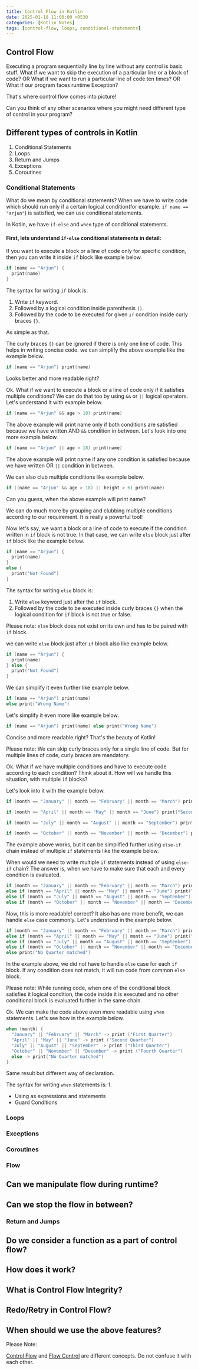 ```yaml
---
title: Control Flow in Kotlin
date: 2025-01-18 11:00:00 +0530
categories: [Kotlin Notes]
tags: [control-flow, loops, conditional-statements]
---
```


## Control Flow

Executing a program sequentially line by line without any control is basic stuff. What if we want to skip the execution of a particular line or a block of code? OR What if we want to run a particular line of code ten times? OR What if our program faces runtime Exception? 

That's where control flow comes into picture!

Can you think of any other scenarios where you might need different type of control in your program?

## Different types of controls in Kotlin

1. Conditional Statements
2. Loops
3. Return and Jumps
4. Exceptions
5. Coroutines

### Conditional Statements

What do we mean by conditional statements? When we have to write code which should run only if a certain logical condition(for example. `if name == "arjun"`) is satisfied, we can use conditional statements.

In Kotlin, we have `if-else` and `when` type of conditional statements.

#### First, lets understand `if-else` conditional statements in detail:

If you want to execute a block or a line of code only for specific condition, then you can write it inside `if` block like example below.

```kotlin
if (name == "Arjun") {
  print(name)
}
```

The syntax for writing `if` block is:
1. Write `if` keyword.
2. Followed by a logical condition inside parenthesis `()`.
3. Followed by the code to be executed for given `if` condition inside curly braces `{}`.

As simple as that.

The curly braces `{}` can be ignored if there is only one line of code. This helps in writing concise code. we can simplify the above example like the example below.

```kotlin
if (name == "Arjun") print(name)
```

Looks better and more readable right? 

Ok. What if we want to execute a block or a line of code only if it satisfies multiple conditions? We can do that too by using `&&` or `||` logical operators. Let's understand it with example below.

```kotlin
if (name == "Arjun" && age > 18) print(name)
```

The above example will print name only if both conditions are satisfied because we have written AND `&&` condition in between. Let's look into one more example below.

```kotlin
if (name == "Arjun" || age > 18) print(name)
```

The above example will print name if any one condition is satisfied because we have written OR `||` condition in between.

We can also club multiple conditions like example below.

```kotlin
if ((name == "Arjun" && age > 18) || height > 6) print(name)
```

Can you guess, when the above example will print name?

We can do much more by grouping and clubbing multiple conditions according to our requirement. It is really a powerful tool!

Now let's say, we want a block or a line of code to execute if the condition written in `if` block is not true. In that case, we can write `else` block just after `if` block like the example below.

```kotlin
if (name == "Arjun") {
  print(name)
}
else {
  print("Not Found")
}
```

The syntax for writing `else` block is:
1. Write `else` keyword just after the `if` block.
2. Followed by the code to be executed inside curly braces `{}` when the logical condition for `if` block is not true or false.

Please note: `else` block does not exist on its own and has to be paired with `if` block.

we can write `else` block just after `if` block also like example below.

```kotlin
if (name == "Arjun") {
  print(name)
} else {
  print("Not Found")
}
```

We can simplify it even further like example below.

```kotlin
if (name == "Arjun") print(name)
else print("Wrong Name")
```

Let's simplify it even more like example below.

```kotlin
if (name == "Arjun") print(name) else print("Wrong Name")
```

Concise and more readable right? That's the beauty of Kotlin!

Please note: We can skip curly braces only for a single line of code. But for multiple lines of code, curly braces are mandatory.

Ok. What if we have multiple conditions and have to execute code according to each condition? Think about it. How will we handle this situation, with multiple `if` blocks?

Let's look into it with the example below.

```kotlin
if (month == "January" || month == "February" || month == "March") print("First Quarter")

if (month == "April" || month == "May" || month == "June") print("Second Quarter")

if (month == "July" || month == "August" || month == "September") print("Third Quarter")

if (month == "October" || month == "November" || month == "December") print("Fourth Quarter")
```

The example above works, but it can be simplified further using `else-if` chain instead of multiple `if` statements like the example below.

When would we need to write multiple `if` statements instead of using `else-if` chain? The answer is, when we have to make sure that each and every condition is evaluated.

```kotlin
if (month == "January" || month == "February" || month == "March") print("First Quarter")
else if (month == "April" || month == "May" || month == "June") print("Second Quarter")
else if (month == "July" || month == "August" || month == "September") print("Third Quarter")
else if (month == "October" || month == "November" || month == "December") print("Fourth Quarter")
```

Now, this is more readable! correct? It also has one more benefit, we can handle `else` case commonly. Let's understand in the example below.

```kotlin
if (month == "January" || month == "February" || month == "March") print("First Quarter")
else if (month == "April" || month == "May" || month == "June") print("Second Quarter")
else if (month == "July" || month == "August" || month == "September") print("Third Quarter")
else if (month == "October" || month == "November" || month == "December") print("Fourth Quarter")
else print("No Quarter matched")
```

In the example above, we did not have to handle `else` case for each `if` block. If any condition does not match, it will run code from common `else` block.

Please note: While running code, when one of the conditional block satisfies it logical condition, the code inside it is executed and no other conditional block is evaluated further in the same chain.

Ok. We can make the code above even more readable using `when` statements. Let's see how in the example below.

```kotlin
when (month) {
  "January" || "February" || "March" -> print ("First Quarter")
  "April" || "May" || "June" -> print ("Second Quarter")
  "July" || "August" || "September" -> print ("Third Quarter")
  "October" || "November" || "December" -> print ("Fourth Quarter")
  else -> print("No Quarter matched")
}
```

Same result but different way of declaration.

The syntax for writing `when` statements is:
1. 

- Using as expressions and statements
- Guard Conditions


### Loops

### Exceptions

### Coroutines

### Flow

## Can we manipulate flow during runtime?

## Can we stop the flow in between?

### Return and Jumps

## Do we consider a function as a part of control flow?

## How does it work?

## What is Control Flow Integrity?

## Redo/Retry in Control Flow?

## When should we use the above features?


Please Note:

[Control Flow](https://en.wikipedia.org/wiki/Control_flow) and [Flow Control](https://en.wikipedia.org/wiki/Flow_control_(data)) are different concepts. Do not confuse it with each other.
